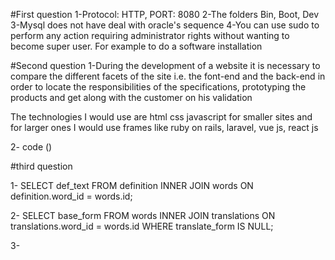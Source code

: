 #First question
1-Protocol: HTTP, PORT: 8080
2-The folders Bin, Boot, Dev
3-Mysql does not have deal with oracle's sequence
4-You can use sudo to perform any action requiring administrator rights without wanting to become super user. For example to do a software installation



#Second question
1-During the development of a website it is necessary to compare the different facets of the site i.e. the font-end and the back-end in order to locate the responsibilities of the specifications, prototyping the products and get along with the customer on his validation
 
The technologies I would use are html css javascript for smaller sites and for larger ones I would use frames like ruby on rails, laravel, vue js, react js

2- code ()

#third question

1- SELECT def_text
   FROM definition 
   INNER JOIN words ON definition.word_id = words.id;

2- SELECT base_form
   FROM words 
   INNER JOIN translations ON translations.word_id = words.id
   WHERE translate_form IS NULL;

3- 